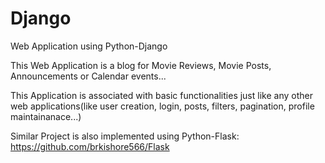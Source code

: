 # Django

Web Application using Python-Django

This Web Application is a blog for Movie Reviews, Movie Posts, Announcements or Calendar events...

This Application is associated with basic functionalities just like any other web applications(like user creation, 
login, posts, filters, pagination, profile maintainanace...)

Similar Project is also implemented using Python-Flask: https://github.com/brkishore566/Flask
